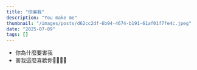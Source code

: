 ```yaml
---
title: "你害我"
description: "You make me"
thumbnail: "/images/posts/d62cc2df-6b94-4674-b191-61af01f7fe4c.jpeg"
date: "2025-07-09"
tags: []
---
```

- 你為什麼要害我
- 害我這麼喜歡你🤬🤬😭😭
